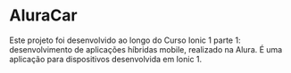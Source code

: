 # AluraCar

Este projeto foi desenvolvido ao longo do Curso Ionic 1 parte 1: desenvolvimento de aplicações híbridas mobile, realizado na Alura.
É uma aplicação para dispositivos desenvolvida em Ionic 1.
